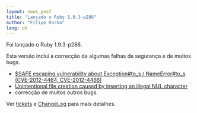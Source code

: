 ```yaml
---
layout: news_post
title: "Lançado o Ruby 1.9.3-p286"
author: "Filipe Rocha"
lang: pt
---
```


Foi lançado o Ruby 1.9.3-p286.

Esta versão inclui a correcção de algumas falhas de segurança e de
muitos bugs.

* [$SAFE escaping vulnerability about Exception#to\_s / NameError#to\_s
  (CVE-2012-4464, CVE-2012-4466)][1]
* [Unintentional file creation caused by inserting an illegal NUL
  character][2]
* correcção de muitos outros bugs.

Ver [tickets][3] e [ChangeLog][4] para mais detalhes.



[1]: http://www.ruby-lang.org/en/news/2012/10/12/cve-2012-4464-cve-2012-4466/ 
[2]: http://www.ruby-lang.org/en/news/2012/10/12/poisoned-NUL-byte-vulnerability/ 
[3]: https://bugs.ruby-lang.org/projects/ruby-193/issues?set_filter=1&amp;status_id=5 
[4]: http://svn.ruby-lang.org/repos/ruby/tags/v1_9_3_286/ChangeLog 
